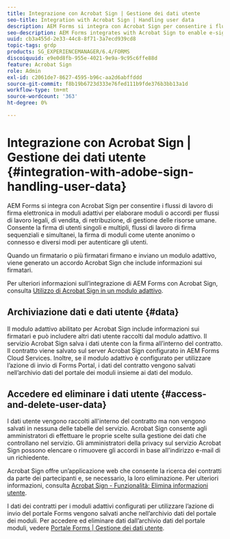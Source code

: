 ```yaml
---
title: Integrazione con Acrobat Sign | Gestione dei dati utente
seo-title: Integration with Acrobat Sign | Handling user data
description: AEM Forms si integra con Acrobat Sign per consentire i flussi di lavoro di firma elettronica in moduli adattivi per elaborare moduli o accordi per flussi di lavoro legali, di vendita, di retribuzione, di gestione delle risorse umane. Approfondisci i dati utente, gli archivi dati e accedi ed elimina i dati utente.
seo-description: AEM Forms integrates with Acrobat Sign to enable e-signature workflows in adaptive forms to process forms or agreements for legal, sales, payroll, human resource management workflows. Dig deeper on user data, data stores, and access and delete user data.
uuid: cb3a455d-2e33-44c8-8f71-3a7ecd939cd8
topic-tags: grdp
products: SG_EXPERIENCEMANAGER/6.4/FORMS
discoiquuid: e9e0d8fb-955e-4021-9e9a-9c95c6ffe88d
feature: Acrobat Sign
role: Admin
exl-id: c2061de7-8627-4595-b96c-aa2d6abffddd
source-git-commit: f8b19b6723d333e76fed111b9fde376b3bb13a1d
workflow-type: tm+mt
source-wordcount: '363'
ht-degree: 0%

---
```


# Integrazione con Acrobat Sign | Gestione dei dati utente {#integration-with-adobe-sign-handling-user-data}

AEM Forms si integra con Acrobat Sign per consentire i flussi di lavoro di firma elettronica in moduli adattivi per elaborare moduli o accordi per flussi di lavoro legali, di vendita, di retribuzione, di gestione delle risorse umane. Consente la firma di utenti singoli e multipli, flussi di lavoro di firma sequenziali e simultanei, la firma di moduli come utente anonimo o connesso e diversi modi per autenticare gli utenti.

Quando un firmatario o più firmatari firmano e inviano un modulo adattivo, viene generato un accordo Acrobat Sign che include informazioni sui firmatari.

Per ulteriori informazioni sull’integrazione di AEM Forms con Acrobat Sign, consulta [Utilizzo di Acrobat Sign in un modulo adattivo](/help/forms/using/working-with-adobe-sign.md).

## Archiviazione dati e dati utente {#data}

Il modulo adattivo abilitato per Acrobat Sign include informazioni sui firmatari e può includere altri dati utente raccolti dal modulo adattivo. Il servizio Acrobat Sign salva i dati utente con la firma all’interno del contratto. Il contratto viene salvato sul server Acrobat Sign configurato in AEM Forms Cloud Services. Inoltre, se il modulo adattivo è configurato per utilizzare l’azione di invio di Forms Portal, i dati del contratto vengono salvati nell’archivio dati del portale dei moduli insieme ai dati del modulo.

## Accedere ed eliminare i dati utente {#access-and-delete-user-data}

I dati utente vengono raccolti all&#39;interno del contratto ma non vengono salvati in nessuna delle tabelle del servizio. Acrobat Sign consente agli amministratori di effettuare le proprie scelte sulla gestione dei dati che controllano nel servizio. Gli amministratori della privacy sul servizio Acrobat Sign possono elencare o rimuovere gli accordi in base all&#39;indirizzo e-mail di un richiedente.

Acrobat Sign offre un’applicazione web che consente la ricerca dei contratti da parte dei partecipanti e, se necessario, la loro eliminazione. Per ulteriori informazioni, consulta [Acrobat Sign - Funzionalità: Elimina informazioni utente](https://helpx.adobe.com/sign/help/adobesign_gdpr_user_deletion.html).

I dati dei contratti per i moduli adattivi configurati per utilizzare l’azione di invio del portale Forms vengono salvati anche nell’archivio dati del portale dei moduli. Per accedere ed eliminare dati dall’archivio dati del portale moduli, vedere [Portale Forms | Gestione dei dati utente](/help/forms/using/forms-portal-handling-user-data.md).
